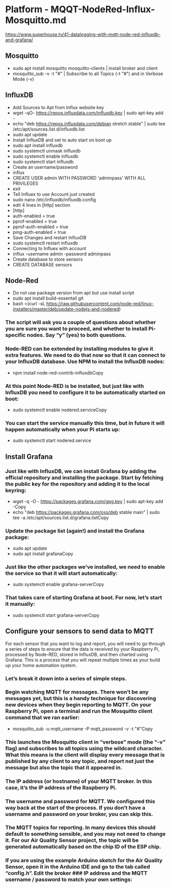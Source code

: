 # Platform - MQQT-NodeRed-Influx-Mosquitto.md
https://www.superhouse.tv/41-datalogging-with-mqtt-node-red-influxdb-and-grafana/

## Mosquitto
- sudo apt install mosquitto mosquitto-clients | install broker and client
- mosquitto_sub -v -t "#" | Subscribe to all Topics (-t "#") and in Verbose Mode (-v)

## InfluxDB
- Add Sources to Apt from Influx website key
- wget -qO- https://repos.influxdata.com/influxdb.key | sudo apt-key add - 
- echo "deb https://repos.influxdata.com/debian stretch stable" | sudo tee /etc/apt/sources.list.d/influxdb.list
- sudo apt update
- Install InfluxDB and set to auto start on boot up
- sudo apt install influxdb
- sudo systemctl unmask influxdb
- sudo systemctl enable influxdb
- sudo systemctl start influxdb
- Create an username/password
- influx
- CREATE USER admin WITH PASSWORD 'adminpass' WITH ALL PRIVILEGES
- exit
- Tell Influex to use Account just created
- sudo nano /etc/influxdb/influxdb.config
- edit 4 lines in [http] section 
- [http]
- auth-enabled = true
- pprof-enabled = true
- pprof-auth-enabled = true
- ping-auth-enabled = true
- Save Changes and restart InfluxDB
- sudo systemctl restart influxdb
- Connecting to Influex with account
- influx -username admin -password adminpass
- Create database to store sensors
- CREATE DATABASE sensors


## Node-Red
- Do not use package version from apt but use install script
- sudo apt install build-essentail git
- bash <(curl -sL https://raw.githubusercontent.com/node-red/linux-installers/master/deb/update-nodejs-and-nodered)
### The script will ask you a couple of questions about whether you are sure you want to proceed, and whether to install Pi-specific nodes. Say “y” (yes) to both questions.

### Node-RED can be extended by installing modules to give it extra features. We need to do that now so that it can connect to your InfluxDB database. Use NPM to install the InfluxDB nodes:

- npm install node-red-contrib-influxdbCopy
### At this point Node-RED is be installed, but just like with InfluxDB you need to configure it to be automatically started on boot:

- sudo systemctl enable nodered.serviceCopy
### You can start the service manually this time, but in future it will happen automatically when your Pi starts up:

- sudo systemctl start nodered.service

## Install Grafana
### Just like with InfluxDB, we can install Grafana by adding the official repository and installing the package. Start by fetching the public key for the repository and adding it to the local keyring:

- wget -q -O - https://packages.grafana.com/gpg.key | sudo apt-key add -Copy
- echo "deb https://packages.grafana.com/oss/deb stable main" | sudo tee -a /etc/apt/sources.list.d/grafana.listCopy
### Update the package list (again!) and install the Grafana package:

- sudo apt update
- sudo apt install grafanaCopy
### Just like the other packages we’ve installed, we need to enable the service so that it will start automatically:

- sudo systemctl enable grafana-serverCopy
### That takes care of starting Grafana at boot. For now, let’s start it manually:
- sudo systemctl start grafana-serverCopy

## Configure your sensors to send data to MQTT
For each sensor that you want to log and report, you will need to go through a series of steps to ensure that the data is received by your Raspberry Pi, processed by Node-RED, stored in InfluxDB, and then charted using Grafana. This is a process that you will repeat multiple times as your build up your home automation system.

### Let’s break it down into a series of simple steps.

###  Begin watching MQTT for messages. There won’t be any messages yet, but this is a handy technique for discovering new devices when they begin reporting to MQTT. On your Raspberry Pi, open a terminal and run the Mosquitto client command that we ran earlier:

- mosquitto_sub -u mqtt_username -P mqtt_password -v -t "#"Copy
### This launches the Mosquitto client in “verbose” mode (the “-v” flag) and subscribes to all topics using the wildcard character. What this means is the client will display every message that is published by any client to any topic, and report not just the message but also the topic that it appeared in.

###  The IP address (or hostname) of your MQTT broker. In this case, it’s the IP address of the Raspberry Pi.
###  The username and password for MQTT. We configured this way back at the start of the process. If you don’t have a username and password on your broker, you can skip this.
### The MQTT topics for reporting. In many devices this should default to something sensible, and you may not need to change it. For our Air Quality Sensor project, the topic will be generated automatically based on the chip ID of the ESP chip.
###  If you are using the example Arduino sketch for the Air Quality Sensor, open it in the Arduino IDE and go to the tab called “config.h”. Edit the broker ###  IP address and the MQTT username / password to match your own settings:
